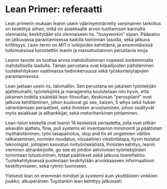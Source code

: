 # Lean Primer: referaatti

Lean primerin mukaan leanin usein väärinymmärretty varsinainen tarkoitus on keskittyä siihen, mikä
on asiakkaalle arvon tuottamisen kannalta olennaista; keskitytään siis olennaiseen ns. "busyworkin"
sijaan. Pääpaino on jatkuvassa parantamisessa kaikilla toiminnan tasoilla, sekä jatkuva kriittisyys.
Lean-termi on MIT:n tutkijoiden kehittämä, ja ensimmäisissä tutkimuksissa korostettiin leanin ja
massatuotannon perustavia eroja. 

Leanin tavoite on tuottaa arvoa mahdollisimman nopeasti korkeimmalla mahdollisella laadulla. Tämän 
perustana ovat kilpailijoiden päihitäminen tuotekehityksen vaatimassa tiedonkeruussa sekä 
työskentelytapojen parantamisessa.

Lean jaetaan usein ns. talomalliin. Sen perustana on jokaisen työntekijän ajattelumallit; työntekijöitä
ja managereita koulutetaan niin hyvin, että jokainen todella sisäistää lean-filosofian. Keskiosan
"peruspilarit" ovat jatkuva kehittäminen, johon kuuluvat go see, kaizen, 5 whys sekä hukan vähentämisen
periaatteet, sekä ihmisten arvostaminen, johon sisältyvät myös asiakkaat ja alihankkijat, sekä 
metorihenkinen johtaminen.

Lean-talon keskellä ovat leanin 14 keskeistä periaatetta, joita ovat pitkän aikavälin ajattelu, flow,
pull systems eli inventaarion minimointi ja päätösten myöhäistäminen, työn tasapainotus, stop and fix 
eli ongelmien välitön ratkaiseminen, normien noudatus, visuaalinen viestintätapa, hyvin testatut 
teknologiat, johtajien kasvatus rivityöntekijöistä, ihmisten kehitys, leanin vieminen alihankkijoille,
go see eli johdon aktviivinen työntekijöiden toimintaan tutustuminen, hitaat päätökset sekä jatkuva
itsereflektio. Tuotekehityksessä puolestaan keskitytään arvokkaaseen informaatioon keskittymiseen,
sekä rytmin luomiseen.

Yleisesti lean on enemmän mindset ja systeemi kuin yksittäisten vinkkien joukko; alkuperäinen 
Toyotankin lean kehittyy jatkuvasti

